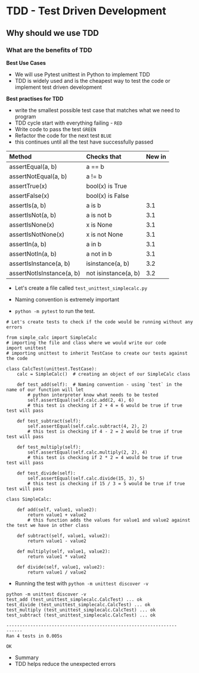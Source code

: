 # TDD - Test Driven Development
## Why should we use TDD
### What are the benefits of TDD


**Best Use Cases**
- We will use Pytest unittest in Python to implement TDD
- TDD is widely used and is the cheapest way to test the code or implement test driven development

**Best practises for TDD**
- write the smallest possible test case that matches what we need to program
- TDD cycle start with everything failing - `RED`
- Write code to pass the test `GREEN`
- Refactor the code for the next test `BLUE`
- this continues until all the test have successfully passed

|Method |   Checks that|   New in |
|:---|:---|:---|
|assertEqual(a, b)        | a == b              ||
|assertNotEqual(a, b)     |    a != b              ||  
|assertTrue(x)            |    bool(x) is True     ||  
|assertFalse(x)           |    bool(x) is False    ||  
|assertIs(a, b)           |    a is b             |3.1|
|assertIsNot(a, b)        |    a is not b          |3.1|
|assertIsNone(x)          |    x is None           |3.1|
|assertIsNotNone(x)       |    x is not None       |3.1|
|assertIn(a, b)           |    a in b              |3.1|
|assertNotIn(a, b)        |    a not in b         |3.1|
|assertIsInstance(a, b)   |    isinstance(a, b)    |3.2|
|assertNotIsInstance(a, b)|    not isinstance(a, b)|3.2| 


- Let's create a file called `test_unittest_simplecalc.py`
- Naming convention is extremely important 

- `python -m pytest` to run the test.
```
# Let's create tests to check if the code would be running without any errors

from simple_calc import SimpleCalc
# importing the file and class where we would write our code
import unittest
# importing unittest to inherit TestCase to create our tests against the code

class CalcTest(unittest.TestCase):
    calc = SimpleCalc()  # creating an object of our SimpleCalc class

    def test_add(self):  # Naming convention - using `test` in the name of our function will let
        # python interpreter know what needs to be tested
        self.assertEqual(self.calc.add(2, 4), 6)
        # this test is checking if 2 + 4 = 6 would be true if true test will pass

    def test_subtract(self):
        self.assertEqual(self.calc.subtract(4, 2), 2)
        # this test is checking if 4 - 2 = 2 would be true if true test will pass

    def test_multiply(self):
        self.assertEqual(self.calc.multiply(2, 2), 4)
        # this test is checking if 2 * 2 = 4 would be true if true test will pass

    def test_divide(self):
        self.assertEqual(self.calc.divide(15, 3), 5)
        # this test is checking if 15 / 3 = 5 would be true if true test will pass
```
```
class SimpleCalc:

    def add(self, value1, value2):
        return value1 + value2
        # this function adds the values for value1 and value2 against the test we have in other class

    def subtract(self, value1, value2):
        return value1 - value2

    def multiply(self, value1, value2):
        return value1 * value2

    def divide(self, value1, value2):
        return value1 / value2
```
- Running the test with `python -m unittest discover -v`
```
python -m unittest discover -v
test_add (test_unittest_simplecalc.CalcTest) ... ok
test_divide (test_unittest_simplecalc.CalcTest) ... ok
test_multiply (test_unittest_simplecalc.CalcTest) ... ok
test_subtract (test_unittest_simplecalc.CalcTest) ... ok

----------------------------------------------------------------
------
Ran 4 tests in 0.005s

OK
```
- Summary
- TDD helps reduce the unexpected errors